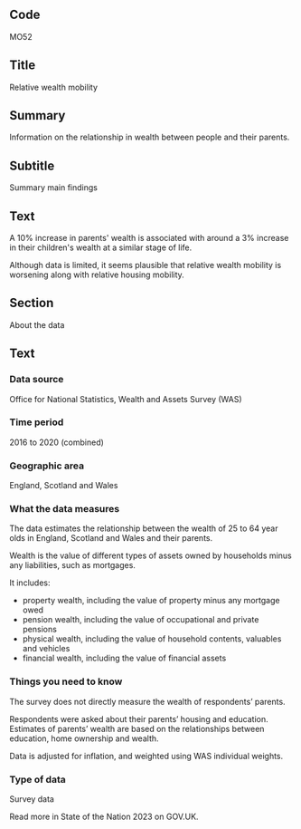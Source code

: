 ## Code
MO52

## Title
Relative wealth mobility

## Summary
Information on the relationship in wealth between people and their parents.

## Subtitle
Summary main findings

## Text
A 10% increase in parents' wealth is associated with around a 3% increase in their children's wealth at a similar stage of life.

Although data is limited, it seems plausible that relative wealth mobility is worsening along with relative housing mobility.

## Section
About the data

## Text
### Data source
Office for National Statistics, Wealth and Assets Survey (WAS)

### Time period
2016 to 2020 (combined)

### Geographic area
England, Scotland and Wales

### What the data measures
The data estimates the relationship between the wealth of 25 to 64 year olds in England, Scotland and Wales and their parents.

Wealth is the value of different types of assets owned by households minus any liabilities, such as mortgages.

It includes:

* property wealth, including the value of property minus any mortgage owed
* pension wealth, including the value of occupational and private pensions
* physical wealth, including the value of household contents, valuables and vehicles
* financial wealth, including the value of financial assets

### Things you need to know
The survey does not directly measure the wealth of respondents’ parents.

Respondents were asked about their parents’ housing and education. Estimates of parents’ wealth are based on the
relationships between education, home ownership and wealth. 

Data is adjusted for inflation, and weighted using WAS individual weights.

### Type of data
Survey data

Read more in State of the Nation 2023 on GOV.UK.
